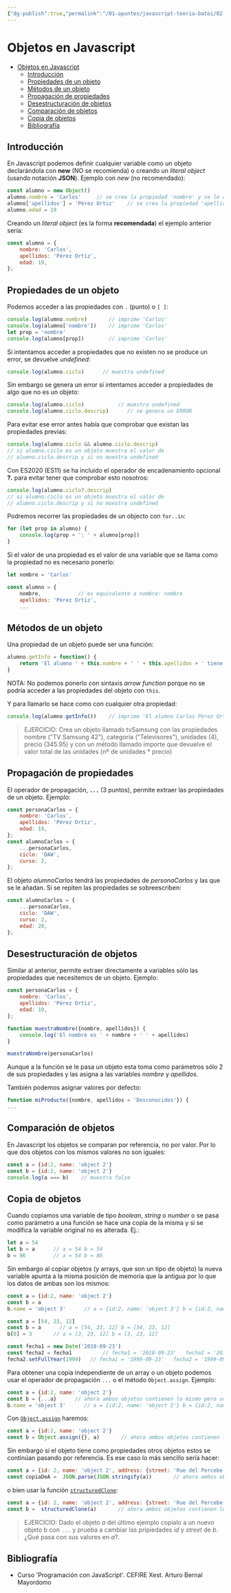```yaml
---
{"dg-publish":true,"permalink":"/01-apuntes/javascript-teoria-batoi/02-1-objetos/"}
---
```


# Objetos en Javascript
- [Objetos en Javascript](#objetos-en-javascript)
  - [Introducción](#introducción)
  - [Propiedades de un objeto](#propiedades-de-un-objeto)
  - [Métodos de un objeto](#métodos-de-un-objeto)
  - [Propagación de propiedades](#propagación-de-propiedades)
  - [Desestructuración de objetos](#desestructuración-de-objetos)
  - [Comparación de objetos](#comparación-de-objetos)
  - [Copia de objetos](#copia-de-objetos)
  - [Bibliografía](#bibliografía)

## Introducción
En Javascript podemos definir cualquier variable como un objeto declarándola con **new** (NO se recomienda) o creando un _literal object_ (usando notación **JSON**). Ejemplo con _new_ (no recomendado):
```javascript
const alumno = new Object()
alumno.nombre = 'Carlos'     // se crea la propiedad 'nombre' y se le asigna un valor
alumno['apellidos'] = 'Pérez Ortiz'    // se crea la propiedad 'apellidos'
alumno.edad = 19
```

Creando un _literal object_ (es la forma **recomendada**) el ejemplo anterior sería:
```javascript
const alumno = {
    nombre: 'Carlos',
    apellidos: 'Pérez Ortiz',
    edad: 19,
};
```

## Propiedades de un objeto
Podemos acceder a las propiedades con `.` (punto) o `[ ]`:
```javascript
console.log(alumno.nombre)       // imprime 'Carlos'
console.log(alumno['nombre'])    // imprime 'Carlos'
let prop = 'nombre'
console.log(alumno[prop])        // imprime 'Carlos'
```

Si intentamos acceder a propiedades que no existen no se produce un error, se devuelve _undefined_:
```javascript
console.log(alumno.ciclo)      // muestra undefined
```

Sin embargo se genera un error si intentamos acceder a propiedades de algo que no es un objeto:
```javascript
console.log(alumno.ciclo)           // muestra undefined
console.log(alumno.ciclo.descrip)      // se genera un ERROR
```

Para evitar ese error antes había que comprobar que existan las propiedades previas:
```javascript
console.log(alumno.ciclo && alumno.ciclo.descrip)
// si alumno.ciclo es un objeto muestra el valor de 
// alumno.ciclo.descrip y si no muestra undefined
```

Con ES2020 (ES11) se ha incluido el operador de encadenamiento opcional **?.** para evitar tener que comprobar esto nosotros:
```javascript
console.log(alumno.ciclo?.descrip)
// si alumno.ciclo es un objeto muestra el valor de 
// alumno.ciclo.descrip y si no muestra undefined
```

Podremos recorrer las propiedades de un objecto con `for..in`:
```javascript
for (let prop in alumno) {
    console.log(prop + ': ' + alumno[prop])
}
```

Si el valor de una propiedad es el valor de una variable que se llama como la propiedad no es necesario ponerlo:
```javascript
let nombre = 'Carlos'

const alumno = {
    nombre,            // es equivalente a nombre: nombre
    apellidos: 'Pérez Ortiz',
    ...
```

## Métodos de un objeto
Una propiedad de un objeto puede ser una función:
```javascript
alumno.getInfo = function() {
    return 'El alumno ' + this.nombre + ' ' + this.apellidos + ' tiene ' + this.edad + ' años'
}
```

NOTA: No podemos ponerlo con sintaxis _arrow function_ porque no se podría acceder a las propiedades del objeto con `this`.

Y para llamarlo se hace como con cualquier otra propiedad:
```javascript
console.log(alumno.getInfo())    // imprime 'El alumno Carlos Pérez Ortíz tiene 19 años'
```

> EJERCICIO: Crea un objeto llamado tvSamsung con las propiedades nombre ("TV Samsung 42"), categoria ("Televisores"), unidades (4), precio (345.95) y con un método llamado importe que devuelve el valor total de las unidades (nº de unidades * precio)

## Propagación de propiedades
El operador de propagación, **`...`** (3 puntos), permite extraer las propiedades de un objeto. Ejemplo:
```javascript
const personaCarlos = {
    nombre: 'Carlos',
    apellidos: 'Pérez Ortiz',
    edad: 19,
};
const alumnoCarlos = {
    ...personaCarlos,
    ciclo: 'DAW',
    curso: 2,
};
```

El objeto _alumnoCarlos_ tendrá las propiedades de _personaCarlos_ y las que se le añadan. Si se repiten las propiedades se sobreescriben:
```javascript
const alumnoCarlos = {
    ...personaCarlos,
    ciclo: 'DAW',
    curso: 2,
    edad: 20,
};
```

## Desestructuración de objetos
Similar al anterior, permite extraer directamente a variables sólo las propiedades que necesitemos de un objeto. Ejemplo:
```javascript
const personaCarlos = {
    nombre: 'Carlos',
    apellidos: 'Pérez Ortiz',
    edad: 19,
};

function muestraNombre({nombre, apellidos}) {
    console.log('El nombre es ' + nombre + ' ' + apellidos)
}

muestraNombre(personaCarlos)
```

Aunque a la función se le pasa un objeto esta toma como parámetros sólo 2 de sus propiedades y las asigna a las variables _nombre_ y _apellidos_.

También podemos asignar valores por defecto:
```javascript
function miProducto({nombre, apellidos = 'Desconocidos'}) {
...
```

## Comparación de objetos   
En Javascript los objetos se comparan por referencia, no por valor. Por lo que dos objetos con los mismos valores no son iguales:
```javascript
const a = {id:2, name: 'object 2'}
const b = {id:2, name: 'object 2'}
console.log(a === b)    // muestra false
```

## Copia de objetos
Cuando copiamos una variable de tipo _boolean_, _string_ o _number_ o se pasa como parámetro a una función se hace una copia de la misma y si se modifica la variable original no es alterada. Ej.:
```javascript
let a = 54
let b = a      // a = 54 b = 54
b = 86         // a = 54 b = 86
```
Sin embargo al copiar objetos (y arrays, que son un tipo de objeto) la nueva variable apunta a la misma posición de memoria que la antigua por lo que los datos de ambas son los mismos:
```javascript
const a = {id:2, name: 'object 2'}
const b = a
b.name = 'object 3'      // a = {id:2, name: 'object 3'} b = {id:2, name: 'object 3'}

const a = [54, 23, 12]
const b = a      // a = [54, 23, 12] b = [54, 23, 12]
b[0] = 3       // a = [3, 23, 12] b = [3, 23, 12]

const fecha1 = new Date('2018-09-23')
const fecha2 = fecha1          // fecha1 = '2018-09-23'   fecha2 = '2018-09-23'
fecha2.setFullYear(1999)   // fecha1 = '1999-09-23'   fecha2 = '1999-09-23'
```

Para obtener una copia independiente de un array o un objeto podemos usar el operador de propagación `...` o el método `Object.assign`. Ejemplo:
```javascript
const a = {id:2, name: 'object 2'}
const b = {...a}      // ahora ambos objetos contienen lo mismo pero son diferentes
b.name = 'object 3'      // a = {id:2, name: 'object 2'} b = {id:2, name: 'object 3'}
```

Con [`Object.assign`](https://developer.mozilla.org/en-US/docs/Web/JavaScript/Reference/Global_Objects/Object/assign) haremos:
```javascript
const a = {id:2, name: 'object 2'}
const b = Object.assign({}, a)       // ahora ambos objetos contienen lo mismo pero son diferentes
```

Sin embargo si el objeto tiene como propiedades otros objetos estos se continúan pasando por referencia. Es ese caso lo más sencillo sería hacer:
```javascript
const a = {id: 2, name: 'object 2', address: {street: 'Rue del Percebe', num: 13} }
const copiaDeA =  JSON.parse(JSON.stringify(a))       // ahora ambos objetos contienen lo mismo pero son diferentes
```

o bien usar la función [`structuredClone`](https://developer.mozilla.org/en-US/docs/Web/API/structuredClone):
```javascript
const a = {id: 2, name: 'object 2', address: {street: 'Rue del Percebe', num: 13} }
const b =  structuredClone(a)       // ahora ambos objetos contienen lo mismo pero son diferentes
```

> EJERCICIO: Dado el objeto _a_ del último ejemplo copialo a un nuevo objeto b con `...` y prueba a cambiar las pripiedades _id_ y _street_ de _b_. ¿Qué pasa con sus valores en _a_?.

## Bibliografía
* Curso 'Programación con JavaScript'. CEFIRE Xest. Arturo Bernal Mayordomo
